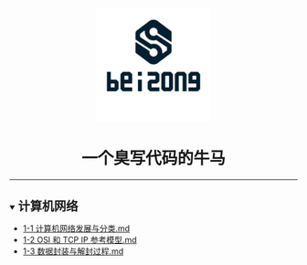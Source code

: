 <div style="text-align: center"><img style="width: 200px; height: 200px;" src="./images/logo.jpg"><h1>一个臭写代码的牛马</h1></div><hr><div><details open><summary><h2 style="display: inline-block;margin: 15px 0;">计算机网络</h2></summary><ul style="margin-top: 0;margin-bottom: 0;"><li><a href="https://github.com/x737762/notes/blob/main/计算机网络/1-1%20计算机网络发展与分类.md">1-1 计算机网络发展与分类.md</a></li><li><a href="https://github.com/x737762/notes/blob/main/计算机网络/1-2%20OSI%20和%20TCP%20IP%20参考模型.md">1-2 OSI 和 TCP IP 参考模型.md</a></li><li><a href="https://github.com/x737762/notes/blob/main/计算机网络/1-3%20数据封装与解封过程.md">1-3 数据封装与解封过程.md</a></li></ul></details></div>